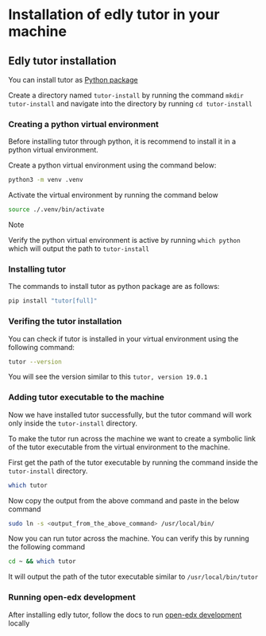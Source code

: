 # Installation of edly tutor in your machine

## Edly tutor installation
You can install tutor as [Python package](https://docs.tutor.edly.io/install.html#python-package)

Create a directory named ```tutor-install``` by running the command ```mkdir tutor-install``` and navigate into the directory by running ```cd tutor-install```


### Creating a python virtual environment
Before installing tutor through python, it is recommend to install it in a python virtual environment.

Create a python virtual environment using the command below:
```bash
python3 -m venv .venv
```

Activate the virtual environment by running the command below
```bash
source ./.venv/bin/activate
```
> [!NOTE]
> Verify the python virtual environment is active by running ```which python``` which will output the path to ```tutor-install```


### Installing tutor
The commands to install tutor as python package are as follows:
```bash
pip install "tutor[full]"
```


### Verifing the tutor installation
You can check if tutor is installed in your virtual environment using the following command:
```bash
tutor --version
```

You will see the version similar to this ```tutor, version 19.0.1```


### Adding tutor executable to the machine
Now we have installed tutor successfully, but the tutor command will work only inside the ```tutor-install``` directory.

To make the tutor run across the machine we want to create a symbolic link of the tutor executable from the virtual environment to the machine.

First get the path of the tutor executable by running the command inside the ```tutor-install``` directory.
```bash
which tutor
```

Now copy the output from the above command and paste in the below command
```bash
sudo ln -s <output_from_the_above_command> /usr/local/bin/
```

Now you can run tutor across the machine. You can verify this by running the following command
```bash
cd ~ && which tutor
```
It will output the path of the tutor executable similar to ```/usr/local/bin/tutor```


### Running open-edx development
After installing edly tutor, follow the docs to run [open-edx development](https://github.com/jayaramcloud/lidoku-docs/blob/main/openedx-setup/OPEN_EDX_DEVELOPMENT.md) locally

